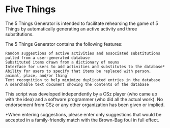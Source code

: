 # Five Things

The 5 Things Generator is intended to facilitate rehearsing the game of 5 Things by automatically generating an active activity and three substitutions.

The 5 Things Generator contains the following features:

    Random suggestions of active activities and associated substitutions pulled from a user-generated database
    Substituted items drawn from a dictionary of nouns
    Interface for users to add activities and substitutes to the database*
    Ability for users to specify that items be replaced with person, animal, place, and/or thing
    Text recognition to help minimize duplicated entries in the database
    A searchable text document showing the contents of the database

This script was developed independently by a CSz player (who came up with the idea) and a software programmer (who did all the actual work). No endorsement from CSz or any other organization has been given or implied.

*When entering suggestions, please enter only suggestions that would be accepted in a family-friendly match with the Brown-Bag foul in full effect.
